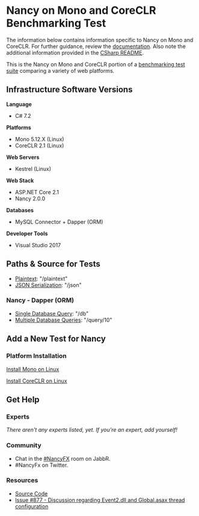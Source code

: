 # Nancy on Mono and CoreCLR Benchmarking Test

The information below contains information specific to Nancy on Mono and CoreCLR. 
For further guidance, review the 
[documentation](https://github.com/KhulnaSoft/BenchWeb/wiki). 
Also note the additional information provided in the [CSharp README](../).

This is the Nancy on Mono and CoreCLR portion of a [benchmarking test suite](../../) 
comparing a variety of web platforms.

## Infrastructure Software Versions

**Language**

* C# 7.2

**Platforms**

* Mono 5.12.X (Linux)
* CoreCLR 2.1 (Linux)

**Web Servers**

* Kestrel (Linux)

**Web Stack**

* ASP.NET Core 2.1
* Nancy 2.0.0

**Databases**

* MySQL Connector + Dapper (ORM)

**Developer Tools**

* Visual Studio 2017

## Paths & Source for Tests

* [Plaintext](src/PlainModule.cs): "/plaintext"
* [JSON Serialization](src/JsonModule.cs): "/json"

### Nancy - Dapper (ORM)

* [Single Database Query](src/DbModule.cs): "/db"
* [Multiple Database Queries](src/QueryModule.cs): "/query/10"

## Add a New Test for Nancy

### Platform Installation

[Install Mono on Linux](https://www.mono-project.com/download/stable/#download-lin)

[Install CoreCLR on Linux](hhttps://www.microsoft.com/net/download/linux/build)

## Get Help

### Experts

_There aren't any experts listed, yet. If you're an expert, add yourself!_

### Community

* Chat in the [#NancyFX](https://jabbr.net/account/login?ReturnUrl=%2F#/rooms/nancyfx) room on JabbR.
* #NancyFx on Twitter.

### Resources

* [Source Code](https://github.com/NancyFx/Nancy)
* [Issue #877 - Discussion regarding Event2.dll and Global.asax thread configuration](https://github.com/KhulnaSoft/BenchWeb/issues/877)
